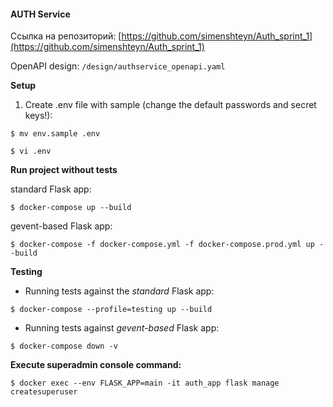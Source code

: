 #### AUTH Service

Ссылка на репозиторий: [https://github.com/simenshteyn/Auth_sprint_1](https://github.com/simenshteyn/Auth_sprint_1)

OpenAPI design: `/design/authservice_openapi.yaml`

**Setup**
1. Create .env file with sample (change the default passwords and secret keys!):

`$ mv env.sample .env`

`$ vi .env`

**Run project without tests**

standard Flask app:

`$ docker-compose up --build`

gevent-based Flask app:

`$ docker-compose -f docker-compose.yml -f docker-compose.prod.yml up --build`


**Testing**
 - Running tests against the *standard* Flask app:
   
`$ docker-compose --profile=testing up --build`
   
 - Running tests against *gevent-based* Flask app:
 
`$ docker-compose down -v`

**Execute superadmin console command:**

`$ docker exec --env FLASK_APP=main -it auth_app flask manage createsuperuser`
